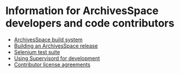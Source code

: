Information for ArchivesSpace developers and code contributors
===============================================================

* [ArchivesSpace build system](./build.md)
* [Building an ArchivesSpace release](./release.md)
* [Selenium test suite](./selenium.md)
* [Using Supervisord for development](./supervisord.md)
* [Contributor license agreements](./license_agreements.md)
